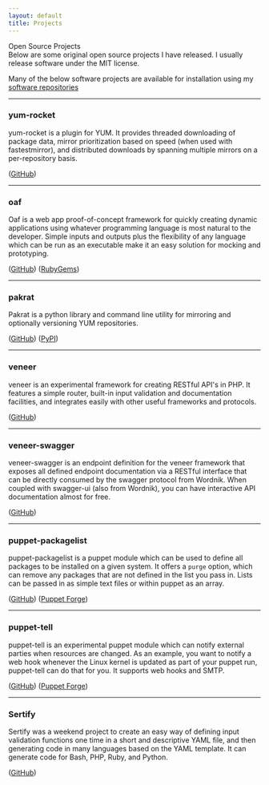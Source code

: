 ```yaml
---
layout: default
title: Projects
---
```


<div class="post_title">Open Source Projects</div>
Below are some original open source projects I have released. I usually release
software under the MIT license.

Many of the below software projects are available for installation using my
[software repositories](/software-repos)

---

### yum-rocket
yum-rocket is a plugin for YUM. It provides threaded downloading of package
data, mirror prioritization based on speed (when used with fastestmirror), and
distributed downloads by spanning multiple mirrors on a per-repository basis.

([GitHub](https://github.com/ryanuber/yum-rocket))

---

### oaf
Oaf is a web app proof-of-concept framework for quickly creating dynamic
applications using whatever programming language is most natural to the
developer. Simple inputs and outputs plus the flexibility of any language which
can be run as an executable make it an easy solution for mocking and
prototyping.

([GitHub](https://github.com/ryanuber/oaf)) ([RubyGems](http://rubygems.org/gems/oaf))

---

### pakrat
Pakrat is a python library and command line utility for mirroring and optionally
versioning YUM repositories.

([GitHub](https://github.com/ryanuber/pakrat)) ([PyPI](https://pypi.python.org/pypi/pakrat))

---

### veneer
veneer is an experimental framework for creating RESTful API's in PHP. It
features a simple router, built-in input validation and documentation
facilities, and integrates easily with other useful frameworks and protocols.

([GitHub](https://github.com/ryanuber/veneer))

---

### veneer-swagger
veneer-swagger is an endpoint definition for the veneer framework that exposes
all defined endpoint documentation via a RESTful interface that can be directly
consumed by the swagger protocol from Wordnik. When coupled with swagger-ui
(also from Wordnik), you can have interactive API documentation almost for free.

([GitHub](https://github.com/ryanuber/veneer-swagger))

---

### puppet-packagelist
puppet-packagelist is a puppet module which can be used to define all packages
to be installed on a given system. It offers a `purge` option, which can remove
any packages that are not defined in the list you pass in. Lists can be passed
in as simple text files or within puppet as an array.

([GitHub](https://github.com/ryanuber/puppet-packagelist)) 
([Puppet Forge](http://forge.puppetlabs.com/ryanuber/packagelist))

---

### puppet-tell
puppet-tell is an experimental puppet module which can notify external parties
when resources are changed. As an example, you want to notify a web hook
whenever the Linux kernel is updated as part of your puppet run, puppet-tell can
do that for you. It supports web hooks and SMTP.

([GitHub](https://github.com/ryanuber/puppet-tell)) 
([Puppet Forge](http://forge.puppetlabs.com/ryanuber/tell))

---

### Sertify
Sertify was a weekend project to create an easy way of defining input validation
functions one time in a short and descriptive YAML file, and then generating
code in many languages based on the YAML template. It can generate code for
Bash, PHP, Ruby, and Python.

([GitHub](https://github.com/ryanuber/sertify))
